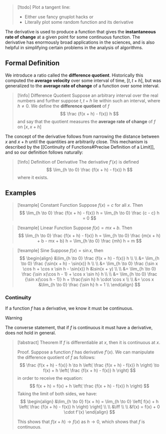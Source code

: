 > [!todo]
> Plot a tangent line:
> - Either use fancy gnuplot hacks or
> - Literally plot some random function and its derivative 

The derivative is used to produce a function that gives the **instantaneous rate of change** at a given point for some continuous function. The derivative has enormously broad applications in the sciences, and is also helpful in simplifying certain problems in the analysis of algorithms.

## Formal Definition

We introduce a ratio called the **difference quotient**. Historically this computed the **average velocity** over some interval of time, $[t, t + h]$, but was generalized to the **average rate of change** of a function over some interval.

> [!info] Difference Quotient
> Suppose an arbitrary interval over the real numbers and further suppose $t, t + h$ lie within such an interval, where $h \neq 0$. We define the **difference quotient** of $f$
> $$
> \frac {f(x + h) - f(x)} h
> $$
> and say that the quotient measures the **average rate of change** of $f$ on $[x, x + h]$

The concept of the derivative follows from narrowing the distance between $x$ and $x + h$ until the quantities are arbitrarily close. This mechanism is described by the [[Continuity of Functions#Precise Definition of a Limit]], and so our definition follows naturally:

> [!info] Definition of Derivative
> The derivative $f'(x)$ is defined
> $$
> \lim_{h \to 0} \frac {f(x + h) - f(x)} h
> $$
> where it exists. 

## Examples

> [!example] Constant Function
> Suppose $f(x) = c$ for all $x$. Then
> $$
> \lim_{h \to 0} \frac {f(x + h) - f(x)} h = 
> \lim_{h \to 0} \frac {c - c} h = 0
> $$

> [!example] Linear Function
> Suppose $f(x) = mx + b$. Then
> $$
> \lim_{h \to 0} \frac {f(x + h) - f(x)} h = 
> \lim_{h \to 0} \frac {m(x + h) + b - mx + b} h =
> \lim_{h \to 0} \frac {mh} h = m
> $$

> [!example] Sine
> Suppose $f(x) = \sin x$, then
> $$
> \begin{align}
> &\lim_{h \to 0} \frac {f(x + h) - f(x)} h \\ \\
> &= \lim_{h \to 0} \frac {\sin(x + h) - \sin(x)} h \\ \\
> &= \lim_{h \to 0} \frac {\sin x \cos h + \cos x \sin h - \sin(x)} h &\sin(x + y) \\ \\
> &= \lim_{h \to 0} \frac {\sin x(\cos h - 1) + \cos x \sin h} h \\ \\
> &= \lim_{h \to 0} \frac {\sin x(\cos h - 1)} h + \frac{\sin h} h \cdot \cos x \\ \\
> &= \cos x &\lim_{h \to 0} \frac {\sin h} h = 1  \\ 
> \end{align}
> $$

### Continuity

If a function $f$ has a derivative, we know it must be continuous.

> [!warning]
> The converse statement, that if $f$ is continuous it must have a derivative, does not hold in general.

> [!abstract] Theorem
> If $f$ is differentiable at $x$, then it is continuous at $x$.
> 
> Proof.
> Suppose a function $f$ has derivative $f'(x)$. We can manipulate the difference quotient of $f$ as follows:
> $$
> \frac {f(x + h) - f(x)} h \to 
> h \left( \frac {f(x + h) - f(x)} h \right) \to 
> f(x) + h \left( \frac {f(x + h) - f(x)} h \right)
> $$
> in order to receive the equation:
> $$
> f(x + h) = f(x) + h \left( \frac {f(x + h) - f(x)} h \right)
> $$
> Taking the limit of both sides, we have:
> $$
> \begin{align}
> &\lim_{h \to 0} f(x + h) = 
> \lim_{h \to 0} \left[ f(x) + h \left( \frac {f(x + h) - f(x)} h \right) \right] \\ \\
> &\iff \\ \\
> &f(x) = f(x) + 0 \cdot f'(x) 
> \end{align}
> $$
> 
> This shows that $f(x + h) \to f(x)$ as $h \to 0$, which shows that $f$ is continuous.